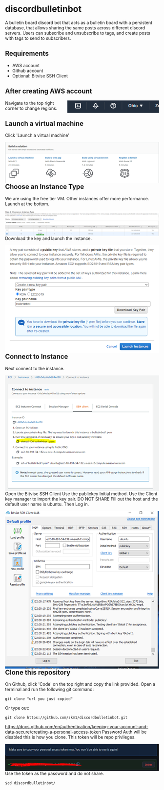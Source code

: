 # discordbulletinbot
A bulletin board discord bot that acts as a bulletin board with a persistent database, that allows sharing the same posts across different discord servers. Users can subscribe and unsubscribe to tags, and create posts with tags to send to subscribers.

## Requirements
* AWS account
* Github account
* Optional: Bitvise SSH Client

## After creating AWS account
<img align="right" width="300" src="assets/region.png" alt="region" />
Navigate to the top right corner to change regions.

## Launch a virtual machine
Click 'Launch a virtual machine'

<kbd><img style="float: right;" src="assets/launch-virtual-machine.png" alt="launch-virtual-machine" /></kbd>

## Choose an Instance Type
We are using the free tier VM. Other instances offer more performance. Launch at the bottom.

<kbd><img style="float: right;" src="assets/choose-instance.png" alt="choose-instance" /></kbd>

Download the key and launch the instance.

<kbd><img style="float: right;" src="assets/key-pair.png" alt="key-pair" /></kbd>

## Connect to Instance
Next connect to the instance.

<kbd><img style="float: right;" src="assets/connect-to-instance.png" alt="connect-to-instance" /></kbd>

Open the Bitvise SSH Client
Use the publickey Initial method.
Use the Client key manager to import the key pair. DO NOT SHARE
Fill out the host and the default user name is ubuntu.
Then Log in.

<kbd><img style="float: right;" src="assets/ssh-client.png" alt="ssh-client" /></kbd>

## Clone this repository
On Github, click 'Code' on the top right and copy the link provided.
Open a terminal and run the following git command:

```
git clone "url you just copied"
```
Or type out:
```
git clone https://github.com/zkm1/discordbulletinbot.git
```

https://docs.github.com/en/authentication/keeping-your-account-and-data-secure/creating-a-personal-access-token 
Password Auth will be disabled this is how you clone. This token will be repo privileges.

<kbd><img style="float: right;" src="assets/personal-token.png" alt="personal-token" /></kbd>

Use the token as the password and do not share.
```
$cd discordbulletinbot/
```


